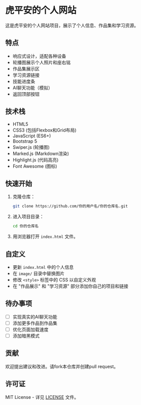 # 虎平安的个人网站

这是虎平安的个人网站项目，展示了个人信息、作品集和学习资源。

## 特点

- 响应式设计，适配各种设备
- 轮播图展示个人照片和座右铭
- 作品集展示区
- 学习资源链接
- 技能进度条
- AI聊天功能（模拟）
- 返回顶部按钮

## 技术栈

- HTML5
- CSS3 (包括Flexbox和Grid布局)
- JavaScript (ES6+)
- Bootstrap 5
- Swiper.js (轮播图)
- Marked.js (Markdown渲染)
- Highlight.js (代码高亮)
- Font Awesome (图标)

## 快速开始

1. 克隆仓库：
   ```bash
   git clone https://github.com/你的用户名/你的仓库名.git
   ```

2. 进入项目目录：
   ```bash
   cd 你的仓库名
   ```

3. 用浏览器打开 `index.html` 文件。

## 自定义

- 更新 `index.html` 中的个人信息
- 在 `image/` 目录中替换图片
- 修改 `<style>` 标签中的 CSS 以自定义外观
- 在 "作品展示" 和 "学习资源" 部分添加你自己的项目和链接

## 待办事项

- [ ] 实现真实的AI聊天功能
- [ ] 添加更多作品到作品集
- [ ] 优化页面加载速度
- [ ] 添加暗黑模式

## 贡献

欢迎提出建议和改进。请fork本仓库并创建pull request。

## 许可证

MIT License - 详见 [LICENSE](LICENSE) 文件。

